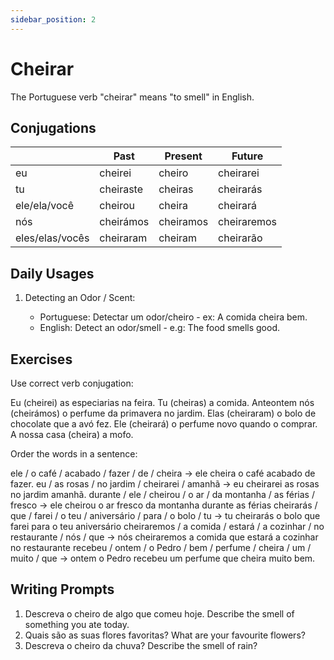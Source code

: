 ```yaml
---
sidebar_position: 2
---
```


# Cheirar

The Portuguese verb "cheirar" means "to smell" in English.

## Conjugations

|                 | Past      | Present   | Future      |
| --------------- | --------- | --------- | ----------- |
| eu              | cheirei   | cheiro    | cheirarei   |
| tu              | cheiraste | cheiras   | cheirarás   |
| ele/ela/você    | cheirou   | cheira    | cheirará    |
| nós             | cheirámos | cheiramos | cheiraremos |
| eles/elas/vocês | cheiraram | cheiram   | cheirarão   |

## Daily Usages

1. Detecting an Odor / Scent:

   - Portuguese: Detectar um odor/cheiro - ex: A comida cheira bem.
   - English: Detect an odor/smell - e.g: The food smells good.

## Exercises

Use correct verb conjugation:

Eu (cheirei) as especiarias na feira.
Tu (cheiras) a comida.
Anteontem nós (cheirámos) o perfume da primavera no jardim.
Elas (cheiraram) o bolo de chocolate que a avó fez.
Ele (cheirará) o perfume novo quando o comprar.
A nossa casa (cheira) a mofo.

Order the words in a sentence:

ele / o café / acabado / fazer / de / cheira -> ele cheira o café acabado de fazer.
eu / as rosas / no jardim / cheirarei / amanhã -> eu cheirarei as rosas no jardim amanhã.
durante / ele / cheirou / o ar / da montanha / as férias / fresco -> ele cheirou o ar fresco da montanha durante as férias
cheirarás / que / farei / o teu / aniversário / para / o bolo / tu -> tu cheirarás o bolo que farei para o teu aniversário
cheiraremos / a comida / estará / a cozinhar / no restaurante / nós / que -> nós cheiraremos a comida que estará a cozinhar no restaurante
recebeu / ontem / o Pedro / bem / perfume / cheira / um / muito / que -> ontem o Pedro recebeu um perfume que cheira muito bem.

## Writing Prompts

1. Descreva o cheiro de algo que comeu hoje. Describe the smell of something you ate today.
2. Quais são as suas flores favoritas? What are your favourite flowers?
3. Descreva o cheiro da chuva? Describe the smell of rain?
